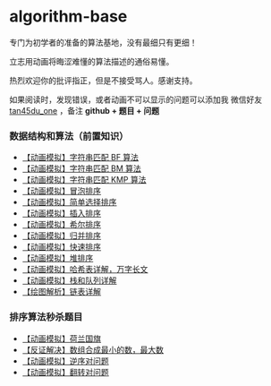 # algorithm-base
专门为初学者的准备的算法基地，没有最细只有更细！

立志用动画将晦涩难懂的算法描述的通俗易懂。

热烈欢迎你的批评指正，但是不接受骂人。感谢支持。

如果阅读时，发现错误，或者动画不可以显示的问题可以添加我 微信好友  [tan45du_one](https://raw.githubusercontent.com/tan45du/tan45du.github.io/master/个人微信.15egrcgqd94w.jpg) ，备注 **github  + 题目 + 问题**

### 数据结构和算法（前置知识）

- <u>[【动画模拟】字符串匹配 BF 算法](https://github.com/chefyuan/algorithm-base/blob/main/gif-algorithm/%E6%95%B0%E6%8D%AE%E7%BB%93%E6%9E%84%E5%92%8C%E7%AE%97%E6%B3%95/BF%E7%AE%97%E6%B3%95.md)</u>
- <u>[【动画模拟】字符串匹配 BM 算法](https://github.com/chefyuan/algorithm-base/blob/main/gif-algorithm/%E6%95%B0%E6%8D%AE%E7%BB%93%E6%9E%84%E5%92%8C%E7%AE%97%E6%B3%95/BM.md)</u>
- <u>[【动画模拟】字符串匹配 KMP 算法](https://github.com/chefyuan/algorithm-base/blob/main/gif-algorithm/%E6%95%B0%E6%8D%AE%E7%BB%93%E6%9E%84%E5%92%8C%E7%AE%97%E6%B3%95/KMP.md)</u>
- <u>[【动画模拟】冒泡排序](https://github.com/chefyuan/algorithm-base/blob/main/gif-algorithm/%E6%95%B0%E6%8D%AE%E7%BB%93%E6%9E%84%E5%92%8C%E7%AE%97%E6%B3%95/%E5%86%92%E6%B3%A1%E6%8E%92%E5%BA%8F.md)</u>
- <u>[【动画模拟】简单选择排序](https://github.com/chefyuan/algorithm-base/blob/main/gif-algorithm/%E6%95%B0%E6%8D%AE%E7%BB%93%E6%9E%84%E5%92%8C%E7%AE%97%E6%B3%95/%E7%AE%80%E5%8D%95%E9%80%89%E6%8B%A9%E6%8E%92%E5%BA%8F.md)</u>
- <u>[【动画模拟】插入排序](https://github.com/chefyuan/algorithm-base/blob/main/gif-algorithm/%E6%95%B0%E6%8D%AE%E7%BB%93%E6%9E%84%E5%92%8C%E7%AE%97%E6%B3%95/%E7%9B%B4%E6%8E%A5%E6%8F%92%E5%85%A5%E6%8E%92%E5%BA%8F.md)</u>
- <u>[【动画模拟】希尔排序](https://github.com/chefyuan/algorithm-base/blob/main/gif-algorithm/%E6%95%B0%E6%8D%AE%E7%BB%93%E6%9E%84%E5%92%8C%E7%AE%97%E6%B3%95/%E5%B8%8C%E5%B0%94%E6%8E%92%E5%BA%8F.md)</u>
- <u>[【动画模拟】归并排序](https://github.com/chefyuan/algorithm-base/blob/main/gif-algorithm/%E6%95%B0%E6%8D%AE%E7%BB%93%E6%9E%84%E5%92%8C%E7%AE%97%E6%B3%95/%E5%BD%92%E5%B9%B6%E6%8E%92%E5%BA%8F.md)</u>
- <u>[【动画模拟】快速排序](https://github.com/chefyuan/algorithm-base/blob/main/gif-algorithm/%E6%95%B0%E6%8D%AE%E7%BB%93%E6%9E%84%E5%92%8C%E7%AE%97%E6%B3%95/%E5%BF%AB%E9%80%9F%E6%8E%92%E5%BA%8F.md)</u>
- <u>[【动画模拟】堆排序](https://github.com/chefyuan/algorithm-base/blob/main/gif-algorithm/%E6%95%B0%E6%8D%AE%E7%BB%93%E6%9E%84%E5%92%8C%E7%AE%97%E6%B3%95/%E5%A0%86%E6%8E%92%E5%BA%8F.md)</u>
- <u>[【动画模拟】哈希表详解，万字长文](https://github.com/chefyuan/algorithm-base/blob/main/gif-algorithm/%E6%95%B0%E6%8D%AE%E7%BB%93%E6%9E%84%E5%92%8C%E7%AE%97%E6%B3%95/Hash%E8%A1%A8%E7%9A%84%E9%82%A3%E4%BA%9B%E4%BA%8B.md)</u>
- <u>[【动画模拟】栈和队列详解](https://github.com/chefyuan/algorithm-base/blob/main/gif-algorithm/%E6%95%B0%E6%8D%AE%E7%BB%93%E6%9E%84%E5%92%8C%E7%AE%97%E6%B3%95/%E5%85%B3%E4%BA%8E%E6%A0%88%E5%92%8C%E9%98%9F%E5%88%97%E7%9A%84%E9%82%A3%E4%BA%9B%E4%BA%8B.md)</u>
- <u>[【绘图解析】链表详解](https://github.com/chefyuan/algorithm-base/blob/main/gif-algorithm/%E6%95%B0%E6%8D%AE%E7%BB%93%E6%9E%84%E5%92%8C%E7%AE%97%E6%B3%95/%E5%85%B3%E4%BA%8E%E9%93%BE%E8%A1%A8%E7%9A%84%E9%82%A3%E4%BA%9B%E4%BA%8B.md)</u>

### 排序算法秒杀题目

- <u>[【动画模拟】荷兰国旗](https://github.com/chefyuan/algorithm-base/blob/main/gif-algorithm/%E6%95%B0%E6%8D%AE%E7%BB%93%E6%9E%84%E5%92%8C%E7%AE%97%E6%B3%95/%E8%8D%B7%E5%85%B0%E5%9B%BD%E6%97%97.md)</u>
- <u>[【反证解决】数组合成最小的数，最大数](https://github.com/chefyuan/algorithm-base/blob/main/gif-algorithm/%E6%95%B0%E6%8D%AE%E7%BB%93%E6%9E%84%E5%92%8C%E7%AE%97%E6%B3%95/%E5%90%88%E6%88%90.md)</u>
- <u>【动画模拟】逆序对问题</u>
- <u>[【动画模拟】翻转对问题](https://github.com/chefyuan/algorithm-base/blob/main/gif-algorithm/%E6%95%B0%E6%8D%AE%E7%BB%93%E6%9E%84%E5%92%8C%E7%AE%97%E6%B3%95/%E7%BF%BB%E8%BD%AC%E5%AF%B9.md)</u>

